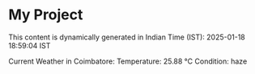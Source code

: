 # My Project

This content is dynamically generated in Indian Time (IST): 2025-01-18 18:59:04 IST


Current Weather in Coimbatore:
Temperature: 25.88 °C
Condition: haze
